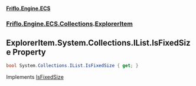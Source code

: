 #### [Friflo.Engine.ECS](index.md 'index')
### [Friflo.Engine.ECS.Collections](Friflo.Engine.ECS.Collections.md 'Friflo.Engine.ECS.Collections').[ExplorerItem](ExplorerItem.md 'Friflo.Engine.ECS.Collections.ExplorerItem')

## ExplorerItem.System.Collections.IList.IsFixedSize Property

```csharp
bool System.Collections.IList.IsFixedSize { get; }
```

Implements [IsFixedSize](https://docs.microsoft.com/en-us/dotnet/api/System.Collections.IList.IsFixedSize 'System.Collections.IList.IsFixedSize')
